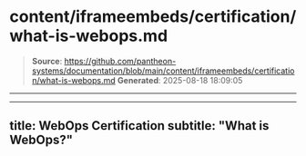 # content/iframeembeds/certification/what-is-webops.md

> **Source**: https://github.com/pantheon-systems/documentation/blob/main/content/iframeembeds/certification/what-is-webops.md
> **Generated**: 2025-08-18 18:09:05

---

---
title: WebOps Certification
subtitle: "What is WebOps?"
---

<Partial file="certification-guide/what-is-webops.md" />
